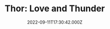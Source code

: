 ---
title: "Thor: Love and Thunder"
year: 2022
date: 2022-09-11T17:30:42.000Z
permalink: /almanac/movies/2022-09-11-thor-love-and-thunder/index.html
link: https://letterboxd.com/rknightuk/film/thor-love-and-thunder/1/
rating: 3
---